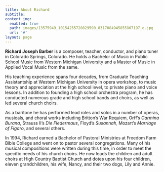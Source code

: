 ```yaml
---
title: About Richard
subtitle:
content_img:
  enabled: true
  path: images/13575949_10154255720829590_8317084945855867197_o.jpg
  url: '#'
layout: page
---
```


**Richard Joseph Barber** is a composer, teacher, conductor, and piano tuner in Colorado Springs, Colorado. He holds a Bachelor of Music in Public School Music from Western Michigan University and a Master of Music in Applied Vocal Music from the same.

His teaching experience spans four decades, from Graduate Teaching Assistantship at Western Michigan University in opera workshop, to music theory and appreciation at the high school level, to private piano and voice lessons. In addition to founding a high school orchestra program, he has conducted numerous grade and high school bands and choirs, as well as led several church choirs. 

As a baritone he has performed lead roles and solos in a number of operas, musicals, and choral works including Britton’s War Requiem, Orff’s _Carmina Burana_, Strauss II’s _Die Fledermaus_, Floyd’s _Susannah_, Mozart’s _Marriage of Figaro_, and several others.

In 1994, Richard earned a Bachelor of Pastoral Ministries at Freedom Farm Bible College and went on to pastor several congregations. Many of his musical compositions were written during this time, in order to meet the specific needs of his church choirs. He now leads the children and adult choirs at High Country Baptist Church and dotes upon his four children, eleven grandchildren, his wife, Nancy, and their two dogs, Lily and Annie.